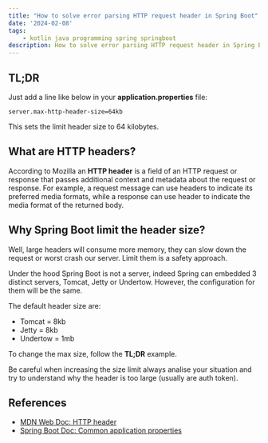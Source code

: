 ```yaml
---
title: "How to solve error parsing HTTP request header in Spring Boot"
date: '2024-02-08'
tags:
    - kotlin java programming spring springboot
description: How to solve error parsing HTTP request header in Spring Boot
---
```


## TL;DR

Just add a line like below in your **application.properties** file:
```
server.max-http-header-size=64kb
```

This sets the limit header size to 64 kilobytes.

## What are HTTP headers?

According to Mozilla an **HTTP header** is a field of an HTTP request or response that passes additional context and metadata about the request or response. For example, a request message can use headers to indicate its preferred media formats, while a response can use header to indicate the media format of the returned body.

## Why Spring Boot limit the header size?

Well, large headers will consume more memory, they can slow down the request or worst crash our server. Limit them is a safety approach.

Under the hood Spring Boot is not a server, indeed Spring can embedded 3 distinct servers, Tomcat, Jetty or Undertow. However, the configuration for them will be the same.

The default header size are:

* Tomcat = 8kb
* Jetty = 8kb
* Undertow = 1mb

To change the max size, follow the **TL;DR** example.

Be careful when increasing the size limit always analise your situation and try to understand why the header is too large (usually are auth token).

## References

* [MDN Web Doc: HTTP header](https://developer.mozilla.org/en-US/docs/Glossary/HTTP_header)
* [Spring Boot Doc: Common application properties](https://docs.spring.io/spring-boot/docs/1.5.22.RELEASE/reference/html/common-application-properties.html)